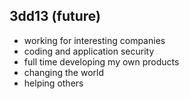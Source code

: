 3dd13 (future)
---------

* working for interesting companies
* coding and application security
* full time developing my own products
* changing the world
* helping others